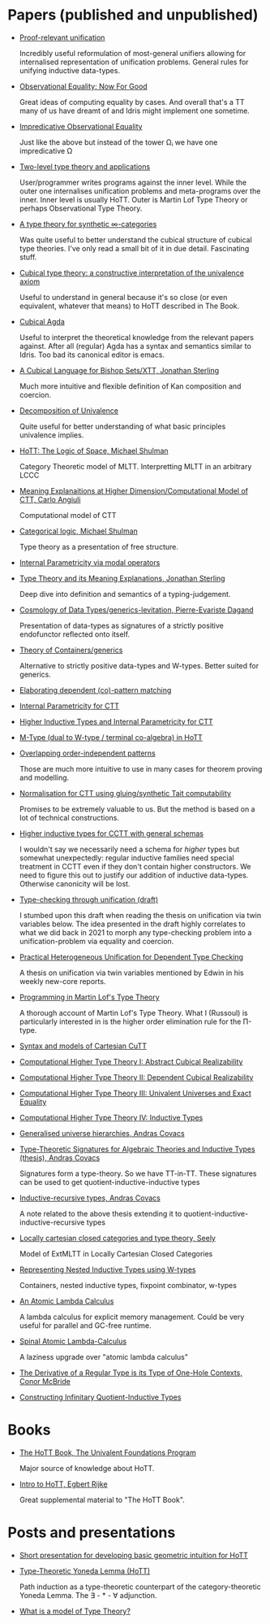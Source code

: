 # Papers (published and unpublished)

- [Proof-relevant unification](https://jesper.sikanda.be/files/proof-relevant-unification.pdf)

  Incredibly useful reformulation of most-general unifiers allowing for internalised representation of unification problems.
  General rules for unifying inductive data-types.

- [Observational Equality: Now For Good](https://hal.inria.fr/hal-03367052/document)

  Great ideas of computing equality by cases. And overall that's a TT many of us have dreamt of and Idris might implement one sometime.

- [Impredicative Observational Equality](https://hal.science/hal-03857705v2/document)

  Just like the above but instead of the tower Ωᵢ we have one impredicative Ω

- [Two-level type theory and applications](https://arxiv.org/pdf/1705.03307.pdf)

  User/programmer writes programs against the inner level. While
  the outer one internalises unification problems and meta-programs over the inner. Inner level is usually HoTT. Outer is
  Martin Lof Type Theory or perhaps Observational Type Theory.

- [A type theory for synthetic ∞-categories](https://arxiv.org/pdf/1705.07442.pdf)

  Was quite useful to better understand the cubical structure of cubical type theories. I've only read a small bit of it in due detail. Fascinating stuff.

- [Cubical type theory: a constructive interpretation of the univalence axiom](https://arxiv.org/pdf/1611.02108.pdf)

  Useful to understand in general because it's so close (or even equivalent, whatever that means) to HoTT described in The Book.

- [Cubical Agda](https://dl.acm.org/doi/pdf/10.1145/3341691)

  Useful to interpret the theoretical knowledge from the relevant papers against. After all (regular) Agda has a syntax and semantics similar to Idris.
  Too bad its canonical editor is emacs.

- [A Cubical Language for Bishop Sets/XTT, Jonathan Sterling](https://jozefg.github.io/papers/a-cubical-language-for-bishop-sets.pdf)

  Much more intuitive and flexible definition of Kan composition and coercion.

- [Decomposition of Univalence](https://arxiv.org/pdf/1712.04890.pdf)

  Quite useful for better understanding of what basic principles univalence implies.

- [HoTT: The Logic of Space, Michael Shulman](https://arxiv.org/pdf/1703.03007.pdf)

  Category Theoretic model of MLTT. Interpretting MLTT in an arbitrary LCCC

- [Meaning Explanaitions at Higher Dimension/Computational Model of CTT, Carlo Angiuli](https://www.cs.cmu.edu/~cangiuli/papers/brouwer.pdf)

  Computational model of CTT

- [Categorical logic, Michael Shulman](http://mikeshulman.github.io/catlog/catlog.pdf)

  Type theory as a presentation of free structure.

- [Internal Parametricity via modal operators](https://publications.lib.chalmers.se/records/fulltext/252073/local_252073.pdf)

- [Type Theory and its Meaning Explanations, Jonathan Sterling](https://arxiv.org/pdf/1512.01837.pdf)

  Deep dive into definition and semantics of a typing-judgement.

- [Cosmology of Data Types/generics-levitation, Pierre-Evariste Dagand](https://citeseerx.ist.psu.edu/viewdoc/download?doi=10.1.1.366.3635&rep=rep1&type=pdf)

  Presentation of data-types as signatures of a strictly positive endofunctor reflected onto itself.

- [Theory of Containers/generics](http://staff.mmcs.sfedu.ru/~ulysses/Edu/SSGEP/uustalu/tcs-containers.pdf)

  Alternative to strictly positive data-types and W-types.
  Better suited for generics.

- [Elaborating dependent (co)-pattern matching](https://dl.acm.org/doi/pdf/10.1145/3236770)

- [Internal Parametricity for CTT](https://arxiv.org/abs/2005.11290)

- [Higher Inductive Types and Internal Parametricity for CTT](https://kilthub.cmu.edu/articles/thesis/Higher_Inductive_Types_and_Internal_Parametricity_for_Cubical_Type_Theory/14555691)

- [M-Type (dual to W-type / terminal co-algebra) in HoTT](https://hott.github.io/M-types/m-types.pdf)

- [Overlapping order-independent patterns](https://jesper.sikanda.be/files/overlapping-and-order-independent-patterns.pdf)

  Those are much more intuitive to use in many cases for theorem proving and modelling.

- [Normalisation for CTT using gluing/synthetic Tait computability](https://arxiv.org/pdf/2101.11479.pdf)

  Promises to be extremely valuable to us. But the method is based on a lot of technical constructions.

- [Higher inductive types for CCTT with general schemas](https://www.cs.cmu.edu/~rwh/papers/higher/paper.pdf)

  I wouldn't say we necessarily need a schema for *higher* types but
  somewhat unexpectedly: regular inductive families need special treatment in CCTT even
  if they don't contain higher constructors. We need to figure this out
  to justify our addition of inductive data-types. Otherwise canonicity will be lost.

- [Type-checking through unification (draft)](https://arxiv.org/pdf/1609.09709v1.pdf)

  I stumbed upon this draft when reading the thesis on unification via twin variables below.
  The idea presented in the draft highly correlates to what we did back in 2021 to morph
  any type-checking problem into a unification-problem via equality and coercion.

- [Practical Heterogeneous Unification for Dependent Type Checking](https://research.chalmers.se/publication/527051/file/527051_Fulltext.pdf)

  A thesis on unification via twin variables mentioned by Edwin in his weekly new-core reports.

- [Programming in Martin Lof's Type Theory](https://courses.engr.illinois.edu/cs522/sp2016/ProgrammingInMartinLofsTypeTheory.pdf)

  A thorough account of Martin Lof's Type Theory.
  What I (Russoul) is particularly interested in is the higher order elimination rule for the Π-type.

- [Syntax and models of Cartesian CuTT](https://www.cs.cmu.edu/~rwh/papers/uniform/uniform.pdf)

- [Computational Higher Type Theory I: Abstract Cubical Realizability](https://arxiv.org/pdf/1604.08873.pdf)

- [Computational Higher Type Theory II: Dependent Cubical Realizability](https://arxiv.org/pdf/1606.09638.pdf)

- [Computational Higher Type Theory III: Univalent Universes and Exact Equality](https://arxiv.org/pdf/1712.01800.pdf)

- [Computational Higher Type Theory IV: Inductive Types](https://arxiv.org/pdf/1801.01568.pdf)

- [Generalised universe hierarchies, Andras Covacs](https://arxiv.org/pdf/2103.00223)

- [Type-Theoretic Signatures for Algebraic Theories and Inductive Types (thesis), Andras Covacs](https://andraskovacs.github.io/pdfs/phdthesis_compact.pdf)

  Signatures form a type-theory. So we have TT-in-TT. These signatures can be used to get quotient-inductive-inductive types

- [Inductive-recursive types, Andras Covacs](https://gist.github.com/AndrasKovacs/16ce01ad516b3f757ff5d88276f1c515)

  A note related to the above thesis extending it to quotient-inductive-inductive-recursive types

- [Locally cartesian closed categories and type theory, Seely](https://www.math.mcgill.ca/~rags/LCCC/LCCC.pdf)

  Model of ExtMLTT in Locally Cartesian Closed Categories

- [Representing Nested Inductive Types using W-types](https://www.cs.nott.ac.uk/~psztxa/publ/icalp04.pdf)

  Containers, nested inductive types, fixpoint combinator, w-types

- [An Atomic Lambda Calculus](https://people.bath.ac.uk/wbh22/pdf/2013-gundersen-heijltjes-parigot-JFLA-EN.pdf)

  A lambda calculus for explicit memory management. Could be very useful for parallel and GC-free runtime.

- [Spinal Atomic Lambda-Calculus](https://link.springer.com/chapter/10.1007/978-3-030-45231-5_30#preview)

  A laziness upgrade over "atomic lambda calculus"

- [The Derivative of a Regular Type is its Type of One-Hole Contexts, Conor McBride](http://strictlypositive.org/diff.pdf)

- [Constructing Infinitary Quotient-Inductive Types](https://www.cl.cam.ac.uk/~amp12/papers/coniqi/coniqi.pdf)

# Books

- [The HoTT Book, The Univalent Foundations Program](https://homotopytypetheory.org/book/)

  Major source of knowledge about HoTT.

- [Intro to HoTT, Egbert Rijke](https://hott.github.io/HoTT-2019/images/hott-intro-rijke.pdf)

  Great supplemental material to "The HoTT Book".

# Posts and presentations

- [Short presentation for developing basic geometric intuition for HoTT](https://unimath.github.io/bham2017/Spartan-Type-Theory.pdf)

- [Type-Theoretic Yoneda Lemma (HoTT)](https://homotopytypetheory.org/2012/05/02/a-type-theoretical-yoneda-lemma/)

  Path induction as a type-theoretic counterpart of the category-theoretic Yoneda Lemma.
  The ∃ - * - ∀ adjunction.

- [What is a model of Type Theory?](http://128.2.67.219/ufias2012/files/cwf1.pdf)

